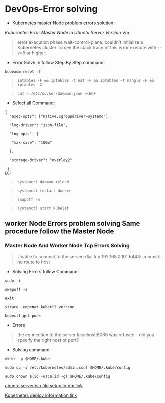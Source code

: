 # DevOps-Error solving
* Kubernetes master Node problem errors solution:

*Kubernetes Error Master Node in Ubuntu Server Version Vm*

> error execution phase wait-control-plane: couldn't initialize a Kubernetes 
> cluster To see the stack trace of this error execute with --v=5 or higher.

* Error Solve In follow Step By Step command:
 
 ``kubeadm reset -f``
 
 >``iptables -F && iptables -t nat -F && iptables -t mangle -F && iptables -X``
 
 >``cat > /etc/docker/daemon.json <<EOF``
 
 * Select all Command:
``` 
{
  "exec-opts": ["native.cgroupdriver=systemd"],
  
  "log-driver": "json-file",
  
  "log-opts": {
  
   "max-size": "100m"
	
  },
  
  "storage-driver": "overlay2"
  
 }
EOF 
```
 

>`systemctl daemon-reload`

>`systemctl restart docker`

>`swapoff -a`

>`systemctl start kubelet`


## worker Node Errors problem solving Same procedure follow the Master Node ##

### Master Node And Worker Node Tcp Errors Solving ###


>Unable to connect to the server: dial tcp 192.168.0.101:6443: connect: no route to host

* Solving Errors follow Command:

`sudo -i`

`swapoff -a`

`exit`

`strace -eopenat kubectl version`

`kubectl get pods`

* Errors

>the connection to the server localhost:8080 was refused - did you specify the right host or port?

* Solving command

```
mkdir -p $HOME/.kube

sudo cp -i /etc/kubernetes/admin.conf $HOME/.kube/config

sudo chown $(id -u):$(id -g) $HOME/.kube/config
```

[ubuntu server iso file setup in Vm link](https://hibbard.eu/install-ubuntu-virtual-box/)

[Kubernetes deploy information link](https://blog.radwell.codes/2021/05/provisioning-single-node-kubernetes-cluster-using-kubeadm-on-ubuntu-20-04/)

